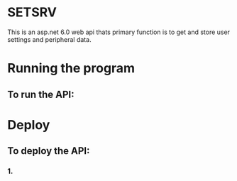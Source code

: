 # SETSRV
This is an asp.net 6.0 web api thats primary function is to get and store user settings and peripheral data.

# Running the program
## To run the API:

# Deploy
## To deploy the API:
### 1. 